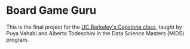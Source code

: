 Board Game Guru
=====

This is the final project for the [UC Berkeley's Capstone class](https://ischoolonline.berkeley.edu/data-science/curriculum/capstone/), taught by Puya Vahabi and Alberto Todeschini in the Data Science Masters (MIDS) program.

